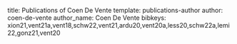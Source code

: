 title: Publications of Coen De Vente
template: publications-author
author: coen-de-vente
author_name: Coen De Vente
bibkeys: xion21,vent21a,vent18,schw22,vent21,ardu20,vent20a,less20,schw22a,lemi22,gonz21,vent20